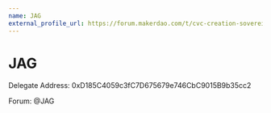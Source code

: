 ```yaml
---
name: JAG
external_profile_url: https://forum.makerdao.com/t/cvc-creation-sovereign-finance-cvc/20868
---
```


# JAG
Delegate Address: 0xD185C4059c3fC7D675679e746CbC9015B9b35cc2

Forum: @JAG